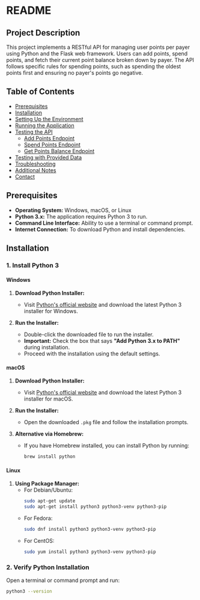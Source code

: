 # README

## Project Description

This project implements a RESTful API for managing user points per payer using Python and the Flask web framework. Users can add points, spend points, and fetch their current point balance broken down by payer. The API follows specific rules for spending points, such as spending the oldest points first and ensuring no payer's points go negative.

## Table of Contents

- [Prerequisites](#prerequisites)
- [Installation](#installation)
- [Setting Up the Environment](#setting-up-the-environment)
- [Running the Application](#running-the-application)
- [Testing the API](#testing-the-api)
  - [Add Points Endpoint](#add-points-endpoint)
  - [Spend Points Endpoint](#spend-points-endpoint)
  - [Get Points Balance Endpoint](#get-points-balance-endpoint)
- [Testing with Provided Data](#testing-with-provided-data)
- [Troubleshooting](#troubleshooting)
- [Additional Notes](#additional-notes)
- [Contact](#contact)

## Prerequisites

- **Operating System:** Windows, macOS, or Linux
- **Python 3.x:** The application requires Python 3 to run.
- **Command Line Interface:** Ability to use a terminal or command prompt.
- **Internet Connection:** To download Python and install dependencies.

## Installation

### 1. Install Python 3

#### Windows

1. **Download Python Installer:**
   - Visit [Python's official website](https://www.python.org/downloads/windows/) and download the latest Python 3 installer for Windows.

2. **Run the Installer:**
   - Double-click the downloaded file to run the installer.
   - **Important:** Check the box that says **"Add Python 3.x to PATH"** during installation.
   - Proceed with the installation using the default settings.

#### macOS

1. **Download Python Installer:**
   - Visit [Python's official website](https://www.python.org/downloads/mac-osx/) and download the latest Python 3 installer for macOS.

2. **Run the Installer:**
   - Open the downloaded `.pkg` file and follow the installation prompts.

3. **Alternative via Homebrew:**
   - If you have Homebrew installed, you can install Python by running:
     ```bash
     brew install python
     ```

#### Linux

1. **Using Package Manager:**
   - For Debian/Ubuntu:
     ```bash
     sudo apt-get update
     sudo apt-get install python3 python3-venv python3-pip
     ```
   - For Fedora:
     ```bash
     sudo dnf install python3 python3-venv python3-pip
     ```
   - For CentOS:
     ```bash
     sudo yum install python3 python3-venv python3-pip
     ```

### 2. Verify Python Installation

Open a terminal or command prompt and run:

```bash
python3 --version

